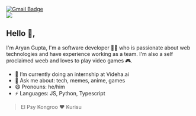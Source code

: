 

[![Gmail Badge](https://img.shields.io/badge/-aguyran@gmail.com-c14438?style=flat-square&logo=Gmail&logoColor=white&link=mailto:aguyran@gmail.com)](mailto:aguyran@gmail.com)
<br/>
<img src="https://c.tenor.com/rK3k9EgLkhEAAAAC/steins-gate.gif" />
## Hello 👋, 

I'm Aryan Gupta, I'm a software developer 👨‍💻 who is passionate about web technologies and have experience working as a team. I'm also a self proclaimed weeb and loves to play video games 🎮.

- 🌱 I’m currently doing an internship at Videha.ai
- 💬 Ask me about: tech, memes, anime, games
- 😄 Pronouns: he/him
- ⚡ Languages: JS, Python, Typescript

> El Psy Kongroo ❤ Kurisu
